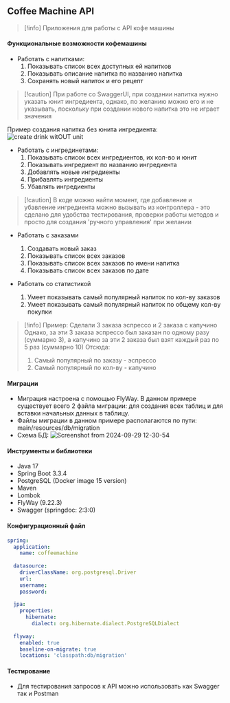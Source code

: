## Coffee Machine API
>[!info] Приложения для работы с API кофе машины

#### Функциональные возможности кофемашины
- Работать с напитками:
	1. Показывать список всех доступных ей напитков
	2. Показывать описание напитка по названию напитка
	3. Сохранять новый напиток и его рецепт 

>[!caution] При работе со SwaggerUI, при создании напитка нужно указать юнит ингредиента, однако, по желанию можно его и не указывать, поскольку при создании нового напитка это не играет значения

Пример создания напитка без юнита ингредиента:
![create drink witOUT unit](https://github.com/user-attachments/assets/3683aeb7-4104-40cf-8b63-0650d11eaf5b)

- Работать с ингрединетами:
	1. Показывать список всех ингредиентов, их кол-во и юнит
	2. Показывать ингредиент по названию ингредиента
	3. Добавлять новые ингредиенты
	4. Прибавлять ингредиенты
	5. Убавлять ингредиенты

>[!caution] В коде можно найти момент, где добавление и убавление ингредиента можно вызывать из контроллера - это сделано для удобства тестирования, проверки работы методов и просто для создания 'ручного управления' при желании

- Работать с заказами
	1. Создавать новый заказ
	2. Показывать список всех заказов
	3. Показывать список всех заказов по имени напитка
	4. Показывать список всех заказов по дате

- Работать со статистикой
	1. Умеет показывать самый популярный напиток по кол-ву заказов
	2. Умеет показывать самый популярный напиток по общему кол-ву покупки

>[!info] Пример: Сделали 3 заказа эспрессо и 2 заказа с капучино
>Однако, за эти 3 заказа эспрессо был заказан по одному разу (суммарно 3), а капучино за эти 2 заказа был взят каждый раз по 5 раз (суммарно 10)
>Отсюда:
>1. Самый популярный по заказу - эспрессо
>2. Самый популярный по кол-ву - капучино

#### Миграции
- Миграция настроена с помощью FlyWay. В данном примере существует всего 2 файла миграции: для создания всех таблиц и для вставки начальных данных в таблицу.
- Файлы миграции в данном примере располагаются по пути: main/resources/db/migration
- Схема БД:
![Screenshot from 2024-09-29 12-30-54](https://github.com/user-attachments/assets/c4823621-f5cd-4998-82f9-b7c5a2e6d16b)

#### Инструменты и библиотеки
- Java 17
- Spring Boot 3.3.4
- PostgreSQL (Docker image 15 version)
- Maven
- Lombok
- FlyWay (9.22.3)
- Swagger (springdoc: 2:3:0)

#### Конфигурационный файл
```yaml
spring:  
  application:  
    name: coffeemachine  
  
  datasource:  
    driverClassName: org.postgresql.Driver  
    url:
    username:
    password:
  
  jpa:  
    properties:  
      hibernate:  
        dialect: org.hibernate.dialect.PostgreSQLDialect  
  
  flyway:  
    enabled: true  
    baseline-on-migrate: true  
    locations: 'classpath:db/migration'
```

#### Тестирование
- Для тестирования запросов к API можно использовать как Swagger так и Postman
